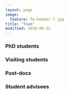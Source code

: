 ```yaml
---
layout: page
image:
  feature: fm-header-7.jpg
title: "Team"
modified: 2018-09-22
---
```


### PhD students

### Visiting students

### Post-docs

### Student advisees
